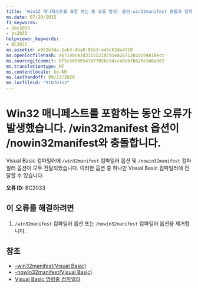 ```yaml
---
title: 'Win32 매니페스트를 포함 하는 중 오류 발생: 옵션-win32manifest 충돌과 함께-nowin32manifest'
ms.date: 07/20/2015
f1_keywords:
- vbc2033
- bc2033
helpviewer_keywords:
- BC2033
ms.assetid: e921b34a-1ab3-4ba0-81b3-e45c62de4718
ms.openlocfilehash: a67140c41d3165521dc914a28712018c04810ecc
ms.sourcegitcommit: bf5c5850654187705bc94cc40ebfb62fe346ab02
ms.translationtype: MT
ms.contentlocale: ko-KR
ms.lasthandoff: 09/23/2020
ms.locfileid: "91078153"
---
```

# <a name="error-embedding-win32-manifest-option-win32manifest-conflicts-with-nowin32manifest"></a>Win32 매니페스트를 포함하는 동안 오류가 발생했습니다. /win32manifest 옵션이 /nowin32manifest와 충돌합니다.

Visual Basic 컴파일러에 `/win32manifest` 컴파일러 옵션 및 `/nowin32manifest` 컴파일러 옵션이 모두 전달되었습니다. 이러한 옵션 중 하나만 Visual Basic 컴파일러에 전달할 수 있습니다.  
  
 **오류 ID:** BC2033  
  
## <a name="to-correct-this-error"></a>이 오류를 해결하려면  
  
1. `/win32manifest` 컴파일러 옵션 또는 `/nowin32manifest` 컴파일러 옵션을 제거합니다.  
  
## <a name="see-also"></a>참조

- [-win32manifest(Visual Basic)](../reference/command-line-compiler/win32manifest.md)
- [-nowin32manifest(Visual Basic)](../reference/command-line-compiler/nowin32manifest.md)
- [Visual Basic 명령줄 컴파일러](../reference/command-line-compiler/index.md)
